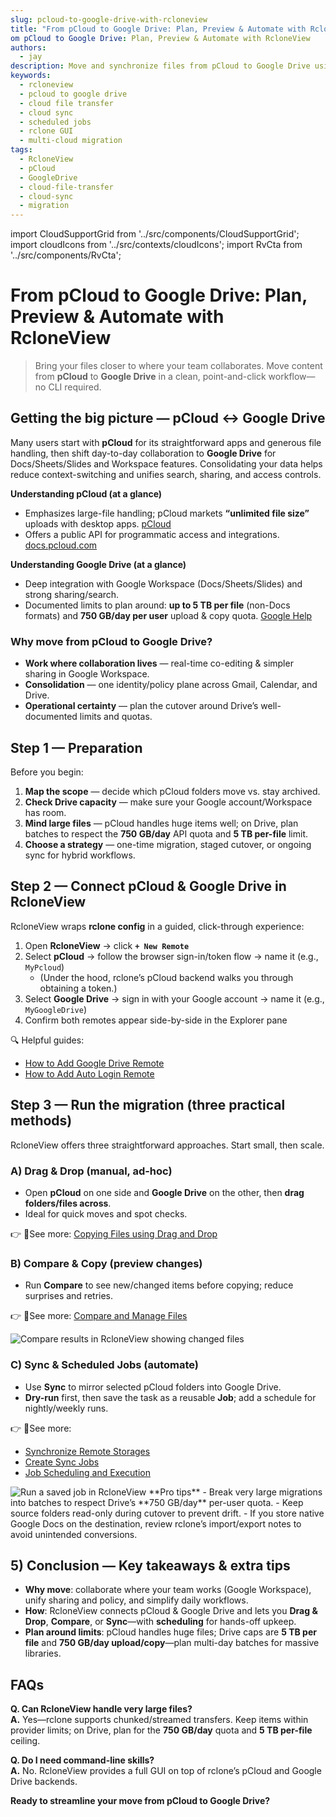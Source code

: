 ```yaml
---
slug: pcloud-to-google-drive-with-rcloneview
title: "From pCloud to Google Drive: Plan, Preview & Automate with RcloneView"
om pCloud to Google Drive: Plan, Preview & Automate with RcloneView
authors:
  - jay
description: Move and synchronize files from pCloud to Google Drive using RcloneView’s click-first workflow—drag-and-drop transfers, visual compare, and scheduled syncs without the command line.
keywords:
  - rcloneview
  - pcloud to google drive
  - cloud file transfer
  - cloud sync
  - scheduled jobs
  - rclone GUI
  - multi-cloud migration
tags:
  - RcloneView
  - pCloud
  - GoogleDrive
  - cloud-file-transfer
  - cloud-sync
  - migration
---
```



import CloudSupportGrid from '../src/components/CloudSupportGrid';
import cloudIcons from '../src/contexts/cloudIcons';
import RvCta from '../src/components/RvCta';

# From pCloud to Google Drive: Plan, Preview & Automate with RcloneView

> Bring your files closer to where your team collaborates. Move content from **pCloud** to **Google Drive** in a clean, point-and-click workflow—no CLI required.


## Getting the big picture — pCloud ↔ Google Drive

Many users start with **pCloud** for its straightforward apps and generous file handling, then shift day-to-day collaboration to **Google Drive** for Docs/Sheets/Slides and Workspace features. Consolidating your data helps reduce context-switching and unifies search, sharing, and access controls.

<!-- truncate -->

**Understanding pCloud (at a glance)**  
- Emphasizes large-file handling; pCloud markets **“unlimited file size”** uploads with desktop apps.  [pCloud](https://www.pcloud.com/features/unlimited-capabilities.html)  
- Offers a public API for programmatic access and integrations.  [docs.pcloud.com](https://docs.pcloud.com/)  

**Understanding Google Drive (at a glance)**  
- Deep integration with Google Workspace (Docs/Sheets/Slides) and strong sharing/search.  
- Documented limits to plan around: **up to 5 TB per file** (non-Docs formats) and **750 GB/day per user** upload & copy quota.  [Google Help](https://support.google.com/a/users/answer/7338880?hl=en)

### Why move from pCloud to Google Drive?

- **Work where collaboration lives** — real-time co-editing & simpler sharing in Google Workspace. 
- **Consolidation** — one identity/policy plane across Gmail, Calendar, and Drive.  
- **Operational certainty** — plan the cutover around Drive’s well-documented limits and quotas. 


<!-- Obsidian note: CTA 컴포넌트 -->
<RvCta imageSrc="/img/rcloneview-preview.png" downloadUrl="https://rcloneview.com/src/download.html" />

## Step 1 — Preparation

Before you begin:

1. **Map the scope** — decide which pCloud folders move vs. stay archived.  
2. **Check Drive capacity** — make sure your Google account/Workspace has room.  
3. **Mind large files** — pCloud handles huge items well; on Drive, plan batches to respect the **750 GB/day** API quota and **5 TB per-file** limit. 
4. **Choose a strategy** — one-time migration, staged cutover, or ongoing sync for hybrid workflows.


## Step 2 — Connect pCloud & Google Drive in RcloneView

RcloneView wraps **rclone config** in a guided, click-through experience:

1. Open **RcloneView** → click **`+ New Remote`**  
2. Select **pCloud** → follow the browser sign-in/token flow → name it (e.g., `MyPcloud`)  
   - (Under the hood, rclone’s pCloud backend walks you through obtaining a token.)  
1. Select **Google Drive** → sign in with your Google account → name it (e.g., `MyGoogleDrive`)  
2. Confirm both remotes appear side-by-side in the Explorer pane  

🔍 Helpful guides:  
- [How to Add Google Drive Remote](https://rcloneview.com/support/howto/intro#step-2-adding-remote-storage-google-drive-example)
- [How to Add Auto Login Remote](https://rcloneview.com/support/howto/remote-storage-connection-settings/add-oath-online-login#quick-setup-guide)

## Step 3 — Run the migration (three practical methods)

RcloneView offers three straightforward approaches. Start small, then scale.

### A) Drag & Drop (manual, ad-hoc)
- Open **pCloud** on one side and **Google Drive** on the other, then **drag folders/files across**.  
- Ideal for quick moves and spot checks.  

👉 See more: [Copying Files using Drag and Drop](/support/howto/rcloneview-basic/browse-and-manage-remote-storage#copying-files-using-drag-and-drop)

### B) Compare & Copy (preview changes)
- Run **Compare** to see new/changed items before copying; reduce surprises and retries.  

👉 See more: [Compare and Manage Files](/support/howto/rcloneview-basic/compare-folder-contents#compare-results-and-manage-files)

<img src="/support/images/en/howto/rcloneview-basic/compare-display-select.png" alt="Compare results in RcloneView showing changed files" class="img-medium img-center" />

### C) Sync & Scheduled Jobs (automate)
- Use **Sync** to mirror selected pCloud folders into Google Drive.  
- **Dry-run** first, then save the task as a reusable **Job**; add a schedule for nightly/weekly runs.  

👉 See more:
- [Synchronize Remote Storages](/support/howto/rcloneview-basic/synchronize-remote-storages)
- [Create Sync Jobs](/support/howto/rcloneview-basic/create-sync-jobs)
- [Job Scheduling and Execution](/support/howto/rcloneview-advanced/job-scheduling-and-execution)

<img src="/support/images/en/howto/rcloneview-basic/job-run-click.png" alt="Run a saved job in RcloneView" class="img-medium img-center" />
**Pro tips**
- Break very large migrations into batches to respect Drive’s **750 GB/day** per-user quota.  
- Keep source folders read-only during cutover to prevent drift.  
- If you store native Google Docs on the destination, review rclone’s import/export notes to avoid unintended conversions. 

## 5) Conclusion — Key takeaways & extra tips

- **Why move**: collaborate where your team works (Google Workspace), unify sharing and policy, and simplify daily workflows. 
- **How**: RcloneView connects pCloud & Google Drive and lets you **Drag & Drop**, **Compare**, or **Sync**—with **scheduling** for hands-off upkeep.  
- **Plan around limits**: pCloud handles huge files; Drive caps are **5 TB per file** and **750 GB/day upload/copy**—plan multi-day batches for massive libraries.  


## FAQs

**Q. Can RcloneView handle very large files?**  
**A.** Yes—rclone supports chunked/streamed transfers. Keep items within provider limits; on Drive, plan for the **750 GB/day** quota and **5 TB per-file** ceiling.  

**Q. Do I need command-line skills?**  
**A.** No. RcloneView provides a full GUI on top of rclone’s pCloud and Google Drive backends.  


**Ready to streamline your move from pCloud to Google Drive?**  


<CloudSupportGrid />